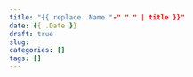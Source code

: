 ```yaml
---
title: "{{ replace .Name "-" " " | title }}"
date: {{ .Date }}
draft: true
slug: 
categories: []
tags: []
---
```

